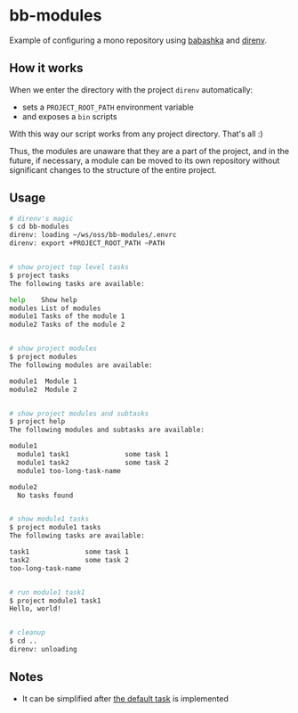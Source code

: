 # bb-modules

Example of configuring a mono repository using [babashka](https://github.com/babashka/babashka) and [direnv](https://direnv.net/).

## How it works

When we enter the directory with the project `direnv` automatically:

- sets a `PROJECT_ROOT_PATH` environment variable
- and exposes a `bin` scripts

With this way our script works from any project directory.
That's all :)

Thus, the modules are unaware that they are a part of the project, and in the future, if necessary, a module
can be moved to its own repository without significant changes to the structure of the entire project.

## Usage

```bash
# direnv's magic
$ cd bb-modules
direnv: loading ~/ws/oss/bb-modules/.envrc
direnv: export +PROJECT_ROOT_PATH ~PATH


# show project top level tasks
$ project tasks
The following tasks are available:

help    Show help
modules List of modules
module1 Tasks of the module 1
module2 Tasks of the module 2


# show project modules
$ project modules
The following modules are available:

module1  Module 1
module2  Module 2


# show project modules and subtasks
$ project help
The following modules and subtasks are available:

module1
  module1 task1              some task 1
  module1 task2              some task 2
  module1 too-long-task-name

module2
  No tasks found


# show module1 tasks
$ project module1 tasks
The following tasks are available:

task1              some task 1
task2              some task 2
too-long-task-name


# run module1 task1
$ project module1 task1
Hello, world!


# cleanup
$ cd ..
direnv: unloading
```

## Notes

- It can be simplified after [the default task](https://github.com/babashka/babashka/issues/1219) is implemented
